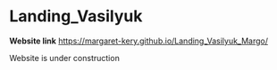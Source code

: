 # Landing_Vasilyuk

**Website link** https://margaret-kery.github.io/Landing_Vasilyuk_Margo/

Website is under construction
